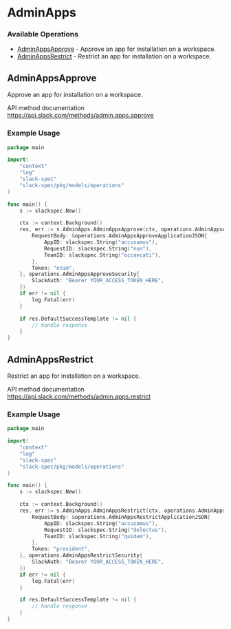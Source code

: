 # AdminApps

### Available Operations

* [AdminAppsApprove](#adminappsapprove) - Approve an app for installation on a workspace.
* [AdminAppsRestrict](#adminappsrestrict) - Restrict an app for installation on a workspace.

## AdminAppsApprove

Approve an app for installation on a workspace.

API method documentation
<https://api.slack.com/methods/admin.apps.approve>

### Example Usage

```go
package main

import(
	"context"
	"log"
	"slack-spec"
	"slack-spec/pkg/models/operations"
)

func main() {
    s := slackspec.New()

    ctx := context.Background()
    res, err := s.AdminApps.AdminAppsApprove(ctx, operations.AdminAppsApproveRequest{
        RequestBody: &operations.AdminAppsApproveApplicationJSON{
            AppID: slackspec.String("accusamus"),
            RequestID: slackspec.String("non"),
            TeamID: slackspec.String("occaecati"),
        },
        Token: "enim",
    }, operations.AdminAppsApproveSecurity{
        SlackAuth: "Bearer YOUR_ACCESS_TOKEN_HERE",
    })
    if err != nil {
        log.Fatal(err)
    }

    if res.DefaultSuccessTemplate != nil {
        // handle response
    }
}
```

## AdminAppsRestrict

Restrict an app for installation on a workspace.

API method documentation
<https://api.slack.com/methods/admin.apps.restrict>

### Example Usage

```go
package main

import(
	"context"
	"log"
	"slack-spec"
	"slack-spec/pkg/models/operations"
)

func main() {
    s := slackspec.New()

    ctx := context.Background()
    res, err := s.AdminApps.AdminAppsRestrict(ctx, operations.AdminAppsRestrictRequest{
        RequestBody: &operations.AdminAppsRestrictApplicationJSON{
            AppID: slackspec.String("accusamus"),
            RequestID: slackspec.String("delectus"),
            TeamID: slackspec.String("quidem"),
        },
        Token: "provident",
    }, operations.AdminAppsRestrictSecurity{
        SlackAuth: "Bearer YOUR_ACCESS_TOKEN_HERE",
    })
    if err != nil {
        log.Fatal(err)
    }

    if res.DefaultSuccessTemplate != nil {
        // handle response
    }
}
```
